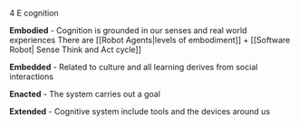 4 E cognition

**Embodied** - Cognition is grounded in our senses and real world experiences
There are [[Robot Agents|levels of embodiment]] + [[Software Robot| Sense Think and Act cycle]]

**Embedded** - Related to culture and all learning derives from social interactions

**Enacted** - The system carries out a goal

**Extended** - Cognitive system include tools and the devices around us